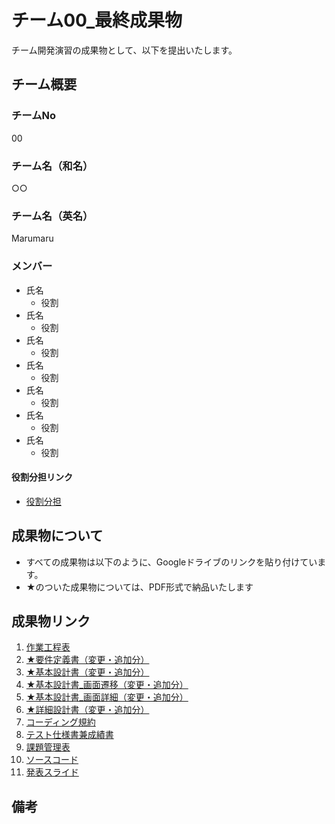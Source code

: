 # チーム00_最終成果物

チーム開発演習の成果物として、以下を提出いたします。

## チーム概要

### チームNo

00

### チーム名（和名）

○○

### チーム名（英名）

Marumaru

### メンバー

* 氏名
  * 役割
* 氏名
  * 役割
* 氏名
  * 役割
* 氏名
  * 役割
* 氏名
  * 役割
* 氏名
  * 役割
* 氏名
  * 役割

#### 役割分担リンク

* [役割分担](url)

## 成果物について

* すべての成果物は以下のように、Googleドライブのリンクを貼り付けています。
* ★のついた成果物については、PDF形式で納品いたします


## 成果物リンク

1. [作業工程表](url)
1. [★要件定義書（変更・追加分）](url)
1. [★基本設計書（変更・追加分）](url)
1. [★基本設計書_画面遷移（変更・追加分）](url)
1. [★基本設計書_画面詳細（変更・追加分）](url)
1. [★詳細設計書（変更・追加分）](url)
1. [コーディング規約](url)
1. [テスト仕様書兼成績書](url)
1. [課題管理表](url)
1. [ソースコード](url)
1. [発表スライド](url)

## 備考

